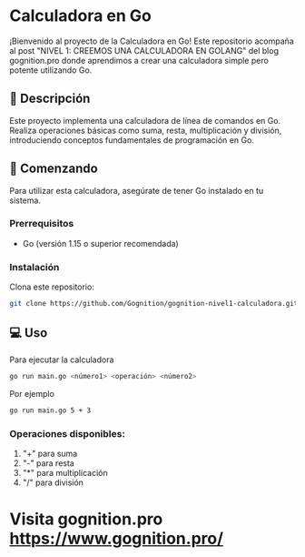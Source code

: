 # Calculadora en Go

¡Bienvenido al proyecto de la Calculadora en Go! Este repositorio acompaña al post "NIVEL 1: CREEMOS UNA CALCULADORA EN GOLANG" del blog gognition.pro donde aprendimos a crear una calculadora simple pero potente utilizando Go.

## 🧮 Descripción

Este proyecto implementa una calculadora de línea de comandos en Go. Realiza operaciones básicas como suma, resta, multiplicación y división, introduciendo conceptos fundamentales de programación en Go.

## 🚀 Comenzando

Para utilizar esta calculadora, asegúrate de tener Go instalado en tu sistema.

### Prerrequisitos

- Go (versión 1.15 o superior recomendada)

### Instalación

Clona este repositorio:
```bash
git clone https://github.com/Gognition/gognition-nivel1-calculadora.git
```

## 💻️ Uso
Para ejecutar la calculadora
```bash
go run main.go <número1> <operación> <número2>
```

Por ejemplo
```bash
go run main.go 5 + 3
```

### Operaciones disponibles:

1. "+" para suma
2. "-" para resta
3. "*" para multiplicación
4. "/" para división

# Visita gognition.pro https://www.gognition.pro/
